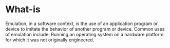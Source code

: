 # What-is
Emulation, in a software context, is the use of an application program or device to imitate the behavior of another program or device. Common uses of emulation include: Running an operating system on a hardware platform for which it was not originally engineered.
